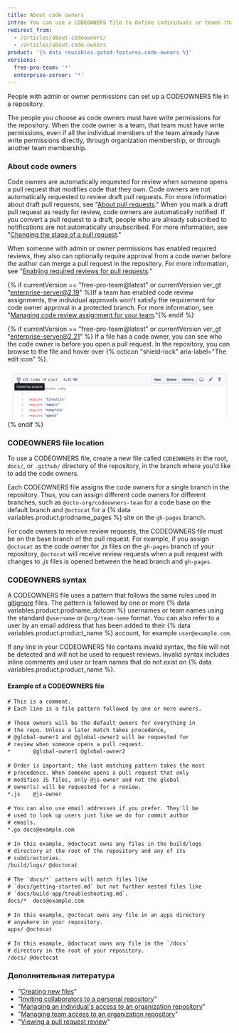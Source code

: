 ```yaml
---
title: About code owners
intro: You can use a CODEOWNERS file to define individuals or teams that are responsible for code in a repository.
redirect_from:
  - /articles/about-codeowners/
  - /articles/about-code-owners
product: '{% data reusables.gated-features.code-owners %}'
versions:
  free-pro-team: '*'
  enterprise-server: '*'
---
```


People with admin or owner permissions can set up a CODEOWNERS file in a repository.

The people you choose as code owners must have write permissions for the repository. When the code owner is a team, that team must have write permissions, even if all the individual members of the team already have write permissions directly, through organization membership, or through another team membership.

### About code owners

Code owners are automatically requested for review when someone opens a pull request that modifies code that they own. Code owners are not automatically requested to review draft pull requests. For more information about draft pull requests, see "[About pull requests](/github/collaborating-with-issues-and-pull-requests/about-pull-requests#draft-pull-requests)." When you mark a draft pull request as ready for review, code owners are automatically notified. If you convert a pull request to a draft, people who are already subscribed to notifications are not automatically unsubscribed. For more information, see "[Changing the stage of a pull request](/github/collaborating-with-issues-and-pull-requests/changing-the-stage-of-a-pull-request)."

When someone with admin or owner permissions has enabled required reviews, they also can optionally require approval from a code owner before the author can merge a pull request in the repository. For more information, see "[Enabling required reviews for pull requests](/github/administering-a-repository/enabling-required-reviews-for-pull-requests)."

{% if currentVersion == "free-pro-team@latest" or currentVersion ver_gt "enterprise-server@2.19" %}If a team has enabled code review assignments, the individual approvals won't satisfy the requirement for code owner approval in a protected branch. For more information, see "[Managing code review assignment for your team](/github/setting-up-and-managing-organizations-and-teams/managing-code-review-assignment-for-your-team)."{% endif %}

{% if currentVersion == "free-pro-team@latest" or currentVersion ver_gt "enterprise-server@2.21" %}
If a file has a code owner, you can see who the code owner is before you open a pull request. In the repository, you can browse to the file and hover over
{% octicon "shield-lock" aria-label="The edit icon" %}.

![Code owner for a file in a repository](/assets/images/help/repository/code-owner-for-a-file.png)
{% endif %}

### CODEOWNERS file location

To use a CODEOWNERS file, create a new file called `CODEOWNERS` in the root, `docs/`, or `.github/` directory of the repository, in the branch where you'd like to add the code owners.

Each CODEOWNERS file assigns the code owners for a single branch in the repository. Thus, you can assign different code owners for different branches, such as `@octo-org/codeowners-team` for a code base on the default branch and `@octocat` for a {% data variables.product.prodname_pages %} site on the `gh-pages` branch.

For code owners to receive review requests, the CODEOWNERS file must be on the base branch of the pull request. For example, if you assign `@octocat` as the code owner for *.js* files on the `gh-pages` branch of your repository, `@octocat` will receive review requests when a pull request with changes to *.js* files is opened between the head branch and `gh-pages`.

### CODEOWNERS syntax

A CODEOWNERS file uses a pattern that follows the same rules used in [gitignore](https://git-scm.com/docs/gitignore#_pattern_format) files. The pattern is followed by one or more {% data variables.product.prodname_dotcom %} usernames or team names using the standard `@username` or `@org/team-name` format. You can also refer to a user by an email address that has been added to their {% data variables.product.product_name %} account, for example `user@example.com`.

If any line in your CODEOWNERS file contains invalid syntax, the file will not be detected and will not be used to request reviews. Invalid syntax includes inline comments and user or team names that do not exist on {% data variables.product.product_name %}.
#### Example of a CODEOWNERS file
```
# This is a comment.
# Each line is a file pattern followed by one or more owners.

# These owners will be the default owners for everything in
# the repo. Unless a later match takes precedence,
# @global-owner1 and @global-owner2 will be requested for
# review when someone opens a pull request.
*       @global-owner1 @global-owner2

# Order is important; the last matching pattern takes the most
# precedence. When someone opens a pull request that only
# modifies JS files, only @js-owner and not the global
# owner(s) will be requested for a review.
*.js    @js-owner

# You can also use email addresses if you prefer. They'll be
# used to look up users just like we do for commit author
# emails.
*.go docs@example.com

# In this example, @doctocat owns any files in the build/logs
# directory at the root of the repository and any of its
# subdirectories.
/build/logs/ @doctocat

# The `docs/*` pattern will match files like
# `docs/getting-started.md` but not further nested files like
# `docs/build-app/troubleshooting.md`.
docs/*  docs@example.com

# In this example, @octocat owns any file in an apps directory
# anywhere in your repository.
apps/ @octocat

# In this example, @doctocat owns any file in the `/docs`
# directory in the root of your repository.
/docs/ @doctocat
```

### Дополнительная литература

- "[Creating new files](/articles/creating-new-files)"
- "[Inviting collaborators to a personal repository](/articles/inviting-collaborators-to-a-personal-repository)"
- "[Managing an individual's access to an organization repository](/articles/managing-an-individual-s-access-to-an-organization-repository)"
- "[Managing team access to an organization repository](/articles/managing-team-access-to-an-organization-repository)"
- "[Viewing a pull request review](/articles/viewing-a-pull-request-review)"
